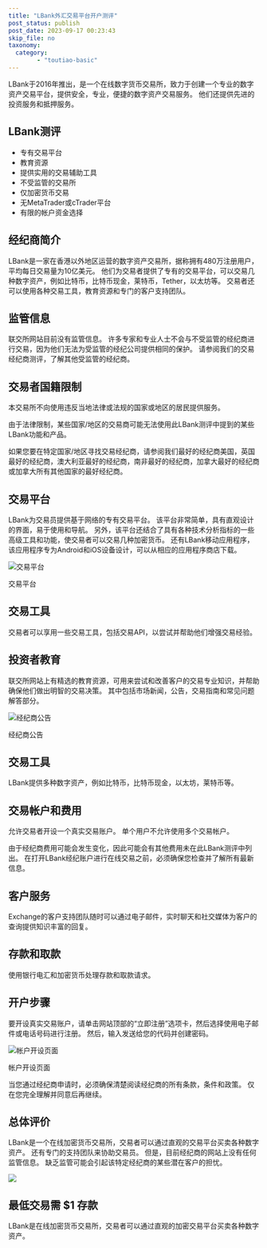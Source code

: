 ```yaml
---
title: "LBank外汇交易平台开户测评"
post_status: publish
post_date: 2023-09-17 00:23:43
skip_file: no
taxonomy:
  category:
        - "toutiao-basic"
---
```


LBank于2016年推出，是一个在线数字货币交易所，致力于创建一个专业的数字资产交易平台，提供安全，专业，便捷的数字资产交易服务。 他们还提供先进的投资服务和抵押服务。

## LBank测评

- 专有交易平台
- 教育资源
- 提供实用的交易辅助工具
- 不受监管的交易所
- 仅加密货币交易
- 无MetaTrader或cTrader平台
- 有限的帐户资金选择

## 经纪商简介

LBank是一家在香港以外地区运营的数字资产交易所，据称拥有480万注册用户，平均每日交易量为10亿美元。 他们为交易者提供了专有的交易平台，可以交易几种数字资产，例如比特币，比特币现金，莱特币，Tether，以太坊等。 交易者还可以使用各种交易工具，教育资源和专门的客户支持团队。

## 监管信息

联交所网站目前没有监管信息。 许多专家和专业人士不会与不受监管的经纪商进行交易，因为他们无法为受监管的经纪公司提供相同的保护。 请参阅我们的交易经纪商测评，了解其他受监管的经纪商。

## 交易者国籍限制

本交易所不向使用违反当地法律或法规的国家或地区的居民提供服务。

由于法律限制，某些国家/地区的交易商可能无法使用此LBank测评中提到的某些LBank功能和产品。

如果您要在特定国家/地区寻找交易经纪商，请参阅我们最好的经纪商美国，英国最好的经纪商，澳大利亚最好的经纪商，南非最好的经纪商，加拿大最好的经纪商或加拿大所有其他国家的最好经纪商。

## 交易平台

LBank为交易员提供基于网络的专有交易平台。 该平台非常简单，具有直观设计的界面，易于使用和导航。 另外，该平台还结合了具有各种技术分析指标的一些高级工具和功能，使交易者可以交易几种加密货币。 还有LBank移动应用程序，该应用程序专为Android和iOS设备设计，可以从相应的应用程序商店下载。

![交易平台](https://cdn.fendou.la/funstoutiao/2020/12/LBank-Review-Trading-Platform-.jpg "交易平台")

交易平台

## 交易工具

交易者可以享用一些交易工具，包括交易API，以尝试并帮助他们增强交易经验。

## 投资者教育

联交所网站上有精选的教育资源，可用来尝试和改善客户的交易专业知识，并帮助确保他们做出明智的交易决策。 其中包括市场新闻，公告，交易指南和常见问题解答部分。

![经纪商公告](https://cdn.fendou.la/funstoutiao/2020/12/LBank-Review-Announcement-.jpg "经纪商公告")

经纪商公告

## 交易工具

LBank提供多种数字资产，例如比特币，比特币现金，以太坊，莱特币等。

## 交易帐户和费用

允许交易者开设一个真实交易账户。 单个用户不允许使用多个交易帐户。

由于经纪商费用可能会发生变化，因此可能会有其他费用未在此LBank测评中列出。 在打开LBank经纪账户进行在线交易之前，必须确保您检查并了解所有最新信息。

## 客户服务

Exchange的客户支持团队随时可以通过电子邮件，实时聊天和社交媒体为客户的查询提供知识丰富的回复。

## 存款和取款

使用银行电汇和加密货币处理存款和取款请求。

## 开户步骤

要开设真实交易账户，请单击网站顶部的“立即注册”选项卡，然后选择使用电子邮件或电话号码进行注册。 然后，输入发送给您的代码并创建密码。

![帐户开设页面](https://cdn.fendou.la/funstoutiao/2020/12/LBank-Review-Account-Opening-Page.jpg "帐户开设页面")

帐户开设页面

当您通过经纪商申请时，必须确保清楚阅读经纪商的所有条款，条件和政策。 仅在您完全理解并同意后再继续。

## 总体评价

LBank是一个在线加密货币交易所，交易者可以通过直观的交易平台买卖各种数字资产。 还有专门的支持团队来协助交易员。 但是，目前经纪商的网站上没有任何监管信息。 缺乏监管可能会引起该特定经纪商的某些潜在客户的担忧。

![](https://cdn.fendou.la/funstoutiao/2020/12/LBank-Logo.png)

## 最低交易需 $1 存款

LBank是在线加密货币交易所，交易者可以通过直观的加密交易平台买卖各种数字资产。
